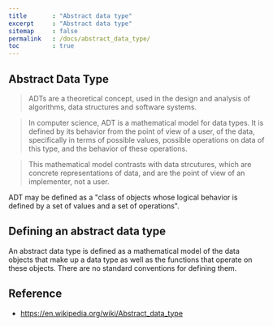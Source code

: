 ```yaml
---
title       : "Abstract data type"
excerpt     : "Abstract data type"
sitemap     : false
permalink   : /docs/abstract_data_type/
toc         : true
---
```



## Abstract Data Type

> ADTs are a theoretical concept, used in the design and analysis of algorithms, data structures and software systems.

> In computer science, ADT is a mathematical model for data types. It is defined by its behavior from the point of view of a user, of the data, specifically in terms of possible values, possible operations on data of this type, and the behavior of these operations.

> This mathematical model contrasts with data strcutures, which are concrete representations of data, and are the point of view of an implementer, not a user.

ADT may be defined as a "class of objects whose logical behavior is defined by a set of values and a set of operations".


## Defining an abstract data type

An abstract data type is defined as a mathematical model of the data objects that make up a data type as well as the functions that operate on these objects. There are no standard conventions for defining them.


## Reference
* https://en.wikipedia.org/wiki/Abstract_data_type
